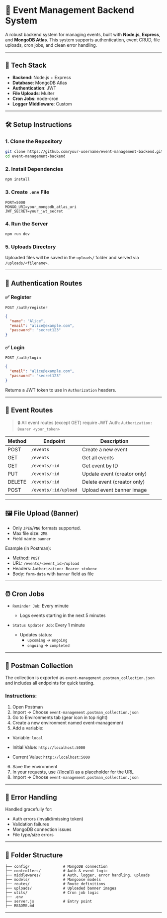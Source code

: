 # 📅 Event Management Backend System

A robust backend system for managing events, built with **Node.js**, **Express**, and **MongoDB Atlas**. This system supports authentication, event CRUD, file uploads, cron jobs, and clean error handling.

---

## 🚀 Tech Stack

- **Backend**: Node.js + Express
- **Database**: MongoDB Atlas
- **Authentication**: JWT
- **File Uploads**: Multer
- **Cron Jobs**: node-cron
- **Logger Middleware**: Custom

---

## 🛠 Setup Instructions

### 1. Clone the Repository

```bash
git clone https://github.com/your-username/event-management-backend.git
cd event-management-backend
```

### 2. Install Dependencies

```bash
npm install
```

### 3. Create `.env` File

```env
PORT=5000
MONGO_URI=your_mongodb_atlas_uri
JWT_SECRET=your_jwt_secret
```

### 4. Run the Server

```bash
npm run dev
```

### 5. Uploads Directory

Uploaded files will be saved in the `uploads/` folder and served via `/uploads/<filename>`.

---

## 🔐 Authentication Routes

### ✅ Register

`POST /auth/register`

```json
{
  "name": "Alice",
  "email": "alice@example.com",
  "password": "secret123"
}
```

### ✅ Login

`POST /auth/login`

```json
{
  "email": "alice@example.com",
  "password": "secret123"
}
```

Returns a JWT token to use in `Authorization` headers.

---

## 📅 Event Routes

> 🔒 All event routes (except GET) require JWT Auth: `Authorization: Bearer <your_token>`

| Method | Endpoint             | Description                 |
| ------ | -------------------- | --------------------------- |
| POST   | `/events`            | Create a new event          |
| GET    | `/events`            | Get all events              |
| GET    | `/events/:id`        | Get event by ID             |
| PUT    | `/events/:id`        | Update event (creator only) |
| DELETE | `/events/:id`        | Delete event (creator only) |
| POST   | `/events/:id/upload` | Upload event banner image   |

---

## 🖼 File Upload (Banner)

- Only `JPEG`/`PNG` formats supported.
- Max file size: `2MB`
- Field name: `banner`

Example (in Postman):

- Method: `POST`
- URL: `/events/<event_id>/upload`
- Headers: `Authorization: Bearer <token>`
- Body: `form-data` with `banner` field as file

---

## ⏰ Cron Jobs

- `Reminder Job`: Every minute

  - Logs events starting in the next 5 minutes

- `Status Updater Job`: Every 1 minute

  - Updates status:
    - `upcoming` → `ongoing`
    - `ongoing` → `completed`

---

## 🧪 Postman Collection

The collection is exported as `event-management.postman_collection.json` and includes all endpoints for quick testing.

### Instructions:

1. Open Postman
2. Import → Choose `event-management.postman_collection.json`
3. Go to Environments tab (gear icon in top right)
4. Create a new environment named event-management
5. Add a variable:

- Variable: `local`

- Initial Value: `http://localhost:5000`

- Current Value: `http://localhost:5000`

6. Save the environment
7. In your requests, use {{local}} as a placeholder for the URL
8. Import → Choose `event-management.postman_collection.json`



---

## 🧼 Error Handling

Handled gracefully for:

- Auth errors (invalid/missing token)
- Validation failures
- MongoDB connection issues
- File type/size errors

---

## 📂 Folder Structure

```
├── config/               # MongoDB connection
├── controllers/          # Auth & event logic
├── middlewares/          # Auth, logger, error handling, uploads
├── models/               # Mongoose models
├── routes/               # Route definitions
├── uploads/              # Uploaded banner images
├── utils/                # Cron job logic
├── .env
├── server.js             # Entry point
├── README.md
```

---


